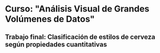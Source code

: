 # Curso: "Análisis Visual de Grandes Volúmenes de Datos"

## Trabajo final: Clasificación de estilos de cerveza según propiedades cuantitativas
